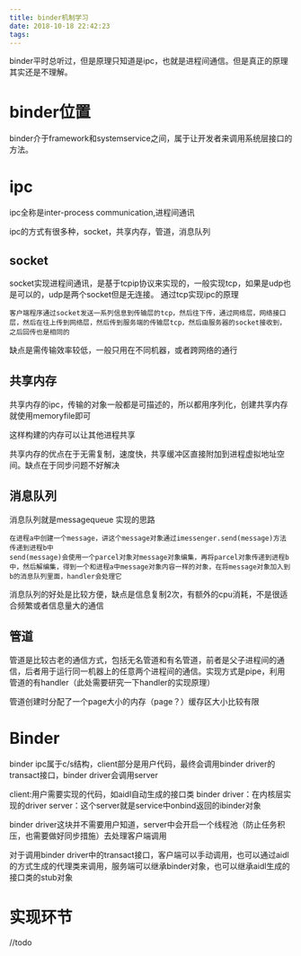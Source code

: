 ```yaml
---
title: binder机制学习
date: 2018-10-18 22:42:23
tags:
---
```

binder平时总听过，但是原理只知道是ipc，也就是进程间通信。但是真正的原理其实还是不理解。

# binder位置

binder介于framework和systemservice之间，属于让开发者来调用系统层接口的方法。

# ipc

ipc全称是inter-process communication,进程间通讯

ipc的方式有很多种，socket，共享内存，管道，消息队列

## socket

socket实现进程间通讯，是基于tcpip协议来实现的，一般实现tcp，如果是udp也是可以的，udp是两个socket但是无连接。
通过tcp实现ipc的原理
```
客户端程序通过socket发送一系列信息到传输层的tcp，然后往下传，通过网络层，网络接口层，然后在往上传到网络层，然后传到服务端的传输层tcp，然后由服务器的socket接收到，之后回传也是相同的
```

缺点是需传输效率较低，一般只用在不同机器，或者跨网络的通行

## 共享内存

共享内存的ipc，传输的对象一般都是可描述的，所以都用序列化，创建共享内存就使用memoryfile即可

这样构建的内存可以让其他进程共享

共享内存的优点在于无需复制，速度快，共享缓冲区直接附加到进程虚拟地址空间。缺点在于同步问题不好解决

## 消息队列

消息队列就是messagequeue
实现的思路
```
在进程a中创建一个message，讲这个message对象通过imessenger.send(message)方法传递到进程b中
send(message)会使用一个parcel对象对message对象编集，再将parcel对象传递到进程b中，然后解编集，得到一个和进程a中message对象内容一样的对象，在将message对象加入到b的消息队列里面，handler会处理它
```
消息队列的好处是比较方便，缺点是信息复制2次，有额外的cpu消耗，不是很适合频繁或者信息量大的通信

## 管道

管道是比较古老的通信方式，包括无名管道和有名管道，前者是父子进程间的通信，后者用于运行同一机器上的任意两个进程间的通信。实现方式是pipe，利用管道的有handler（此处需要研究一下handler的实现原理）

管道创建时分配了一个page大小的内存（page？）缓存区大小比较有限

# Binder

binder ipc属于c/s结构，client部分是用户代码，最终会调用binder driver的transact接口，binder driver会调用server

client:用户需要实现的代码，如aidl自动生成的接口类
binder driver：在内核层实现的driver
server：这个server就是service中onbind返回的ibinder对象

binder driver这块并不需要用户知道，server中会开启一个线程池（防止任务积压，也需要做好同步措施）去处理客户端调用

对于调用binder driver中的transact接口，客户端可以手动调用，也可以通过aidl的方式生成的代理类来调用，服务端可以继承binder对象，也可以继承aidl生成的接口类的stub对象

# 实现环节

//todo

